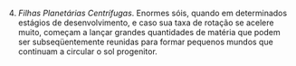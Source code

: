 4. *Filhas Planetárias Centrífugas*. Enormes sóis, quando em determinados estágios de desenvolvimento, e caso sua taxa de rotação se acelere muito, começam a lançar grandes quantidades de matéria que podem ser subseqüentemente reunidas para formar pequenos mundos que continuam a circular o sol progenitor.